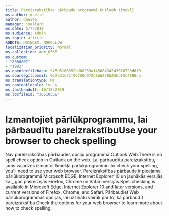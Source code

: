 ```yaml
---
title: Pareizrakstības pārbaude programmā Outlook tīmeklī
ms.author: daeite
author: daeite
manager: joallard
ms.date: 5/7/2019
ms.audience: Admin
ms.topic: article
ROBOTS: NOINDEX, NOFOLLOW
localization_priority: Normal
ms.collection: Adm_O365
ms.custom:
- "8000007"
- "1992"
ms.openlocfilehash: 945d3168352bd00259a14508434243028720d6f0
ms.sourcegitcommit: 037331d71f06750d972c0b6278b23bb15c4806ca
ms.translationtype: MT
ms.contentlocale: lv-LV
ms.lasthandoff: 10/18/2019
ms.locfileid: "36510558"
---
```

# <a name="use-your-browser-to-check-spelling"></a><span data-ttu-id="eb1d9-102">Izmantojiet pārlūkprogrammu, lai pārbaudītu pareizrakstību</span><span class="sxs-lookup"><span data-stu-id="eb1d9-102">Use your browser to check spelling</span></span>

<span data-ttu-id="eb1d9-103">Nav pareizrakstības pārbaudes opciju programmā Outlook Web.</span><span class="sxs-lookup"><span data-stu-id="eb1d9-103">There is no spell check option in Outlook on the web.</span></span> <span data-ttu-id="eb1d9-104">Lai pārbaudītu pareizrakstību, jums vajadzēs izmantot tīmekļa pārlūkprogrammu.</span><span class="sxs-lookup"><span data-stu-id="eb1d9-104">To check your spelling, you'll need to use your web browser.</span></span> <span data-ttu-id="eb1d9-105">Pareizrakstības pārbaude ir pieejama pārlūkprogrammā Microsoft EDGE, Internet Explorer 10 un jaunākās versijās, kā _ gan pašreizējās Firefox, Chrome un Safari versijās.</span><span class="sxs-lookup"><span data-stu-id="eb1d9-105">Spell checking is available in Microsoft Edge, Internet Explorer 10 and later versions, and current versions of Firefox, Chrome, and Safari.</span></span> <span data-ttu-id="eb1d9-106">Pārbaudiet Web pārlūkprogrammas opcijas, lai uzzinātu vairāk par to, kā pārbaudīt pareizrakstību.</span><span class="sxs-lookup"><span data-stu-id="eb1d9-106">Check the options for your web browser to learn more about how to check spelling.</span></span>